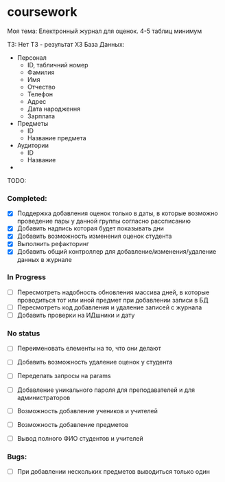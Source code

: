 # coursework
Моя тема: Електронный журнал для оценок.
4-5 таблиц минимум

ТЗ: Нет ТЗ - результат ХЗ
База Данных:
  - Персонал
    - ID, табличний номер
    - Фамилия
    - Имя
    - Отчество
    - Телефон
    - Адрес
    - Дата народження
    - Зарплата
  - Предметы
    - ID
    - Название предмета
  - Аудитории
    - ID
    - Название
  - 



TODO:
### Completed:
- [x] Поддержка добавления оценок только в даты, 
  в которые возможно проведение пары у данной группы согласно рассписанию
- [x] Добавить надпись которая будет показывать дни
- [x] Добавить возможность изменения оценок студента
- [x] Выполнить рефакторинг
- [x] Добавить общий контроллер для добавление/изменения/удаление данных в журнале
### In Progress
- [ ] Пересмотреть надобность обновления массива дней, 
  в которые проводиться тот или иной предмет при добавлении записи в БД
- [ ] Пересмотреть код добавления и удаление записей с журнала
- [ ] Добавить проверки на ИДшники и дату

### No status
- [ ] Переименовать елементы на то, что они делают

- [ ] Добавить возможность удаление оценок у студента
- [ ] Переделать запросы на params
- [ ] Добавление уникального пароля для преподавателей и для администраторов
- [ ] Возможность добавление учеников и учителей
- [ ] Возможность добавление предметов
- [ ] Вывод полного ФИО студентов и учителей

### Bugs:
- [ ] При добавлении нескольких предметов выводиться только один